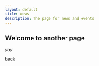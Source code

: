 ```yaml
---
layout: default
title: News
description: The page for news and events
---
```


## Welcome to another page

_yay_

[back](./)

